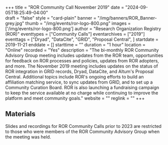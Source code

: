 +++
title = "ROR Community Call November 2019" 
date = "2024-09-05T18:25:49-04:00"  
draft = "false" 
style = "card-plain" 
banner = "/img/banners/ROR_Banner-grey.jpg" 
thumb = "/img/events/ror-logo-800.png" 
images = ['/img/events/ror-logo-800.png']
author = "Research Organization Registry (ROR)" 
eventtypes = ["Community Calls"]
eventarchives = ["2019"]
eventtags = ["Dryad", "DataCite", "GRID", "Proposal Central", ]
startdate = 2019-11-21
enddate = []
starttime = ""
duration = "1 hour"
location = "Online"
recorded = "Yes"
description = "The bi-monthly ROR Community Advisory Group meeting includes updates from the ROR team, opportunities for feedback on ROR processes and policies, updates from ROR adopters, and more. The November 2019 meeting includes updates on the status of ROR integration in GRID records, Dryad, DataCite, and Altum's Proposal Central. Additional topics include ROR's ongoing efforts to build an affiliation matching service, to sync updates from GRID, and to set up a Community Curation Board. ROR is also launching a fundraising campaign to keep the service available at no charge while continuing to improve the platform and meet community goals."
website = ""
reglink = ""
+++

## Materials 

Slides and recordings for ROR Community Calls prior to 2023 are restricted to those who were members of the ROR Community Advisory Group when the meeting was held. 